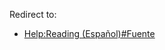 Redirect to:

*   [Help:Reading (Español)#Fuente](/index.php/Help:Reading_(Espa%C3%B1ol)#Fuente "Help:Reading (Español)")
